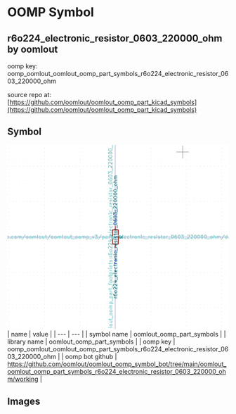 # OOMP Symbol  
## r6o224_electronic_resistor_0603_220000_ohm  by oomlout  
  
oomp key: oomp_oomlout_oomlout_oomp_part_symbols_r6o224_electronic_resistor_0603_220000_ohm  
  
source repo at: [https://github.com/oomlout/oomlout_oomp_part_kicad_symbols](https://github.com/oomlout/oomlout_oomp_part_kicad_symbols)  
## Symbol  
  
[![working.png](working_600.png)](working.png)  
| name | value | 
| --- | --- | 
| symbol name | oomlout_oomp_part_symbols | 
| library name | oomlout_oomp_part_symbols | 
| oomp key | oomp_oomlout_oomlout_oomp_part_symbols_r6o224_electronic_resistor_0603_220000_ohm | 
| oomp bot github | https://github.com/oomlout/oomlout_oomp_symbol_bot/tree/main/oomlout_oomlout_oomp_part_symbols_r6o224_electronic_resistor_0603_220000_ohm/working | 
## Images  
